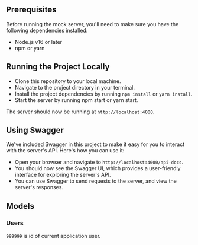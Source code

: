 ## Prerequisites

Before running the mock server, you'll need to make sure you have the following dependencies installed:

- Node.js v16 or later
- npm or yarn

## Running the Project Locally

- Clone this repository to your local machine.
- Navigate to the project directory in your terminal.
- Install the project dependencies by running `npm install` or `yarn install`.
- Start the server by running npm start or yarn start.

The server should now be running at `http://localhost:4000`.

## Using Swagger

We've included Swagger in this project to make it easy for you to interact with the server's API. Here's how you can use it:

- Open your browser and navigate to `http://localhost:4000/api-docs`.
- You should now see the Swagger UI, which provides a user-friendly interface for exploring the server's API.
- You can use Swagger to send requests to the server, and view the server's responses.

## Models

### Users

`999999` is id of current application user.
